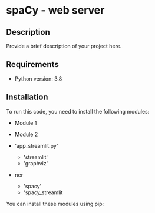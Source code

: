 # spaCy - web server

## Description
Provide a brief description of your project here.

## Requirements
- Python version: 3.8

## Installation
To run this code, you need to install the following modules:
- Module 1

- Module 2

- 'app_streamlit.py'
    - 'streamlit'
    - 'graphviz'

- ner
    - 'spacy'
    - 'spacy_streamlit



You can install these modules using pip:
